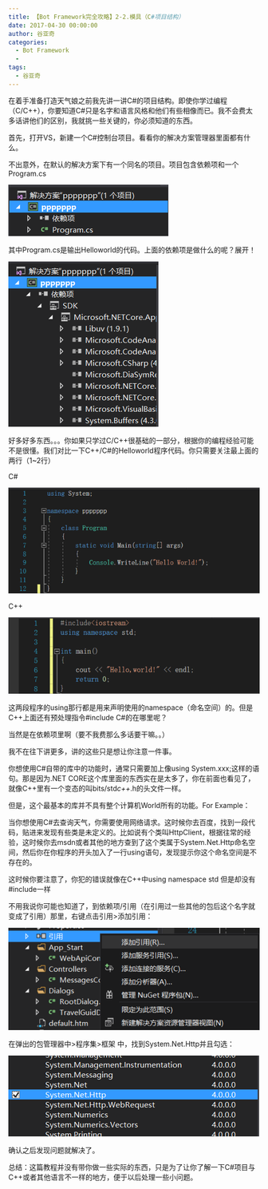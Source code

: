 ```yaml
---
title: 【Bot Framework完全攻略】2-2.模具（C#项目结构）
date: 2017-04-30 00:00:00
author: 谷亚奇
categories:
  - Bot Framework
  - 
tags:
  - 谷亚奇
---
```


在着手准备打造天气娘之前我先讲一讲C#的项目结构。即使你学过编程（C/C++），你要知道C#只是名字和语言风格和他们有些相像而已。我不会费太多话讲他们的区别，我就挑一些关键的，你必须知道的东西。

首先，打开VS，新建一个C#控制台项目。看看你的解决方案管理器里面都有什么。

<!-- More -->

不出意外，在默认的解决方案下有一个同名的项目。项目包含依赖项和一个Program.cs

![img](2-2.模具/s5v1d9a1fv9as8f.png)

其中Program.cs是输出Helloworld的代码。上面的依赖项是做什么的呢？展开！

![img](2-2.模具/s5v1d9a1fv9as8f-1.png)

好多好多东西。。。你如果只学过C/C++很基础的一部分，根据你的编程经验可能不是很懂。我们对比一下C++/C#的Helloworld程序代码。你只需要关注最上面的两行（1~2行）

C#

![img](2-2.模具/s5v1d9a1fv9as8f-2.png)

C++

![img](2-2.模具/s5v1d9a1fv9as8f-3.png)

这两段程序的using那行都是用来声明使用的namespace（命名空间）的。但是C++上面还有预处理指令#include<iostream> C#的在哪里呢？

当然是在依赖项里啊（要不我费那么多话要干嘛。。）

我不在往下讲更多，讲的这些只是想让你注意一件事。

你想使用C#自带的库中的功能时，通常只需要加上像using System.xxx;这样的语句。那是因为.NET CORE这个库里面的东西实在是太多了，你在前面也看见了，就像C++里有一个变态的叫bits/std*c++*.h的头文件一样。

但是，这个最基本的库并不具有整个计算机World所有的功能。For Example：

当你想使用C#去查询天气，你需要使用网络请求。这时候你去百度，找到一段代码，贴进来发现有些类是未定义的。比如说有个类叫HttpClient，根据往常的经验，这时候你去msdn或者其他的地方查到了这个类属于System.Net.Http命名空间，然后你在你程序的开头加入了一行using语句，发现提示你这个命名空间是不存在的。

这时候你要注意了，你犯的错误就像在C++中using namespace std 但是却没有#include<iostream>一样

不用我说你可能也知道了，到依赖项/引用（在引用过一些其他的包后这个名字就变成了引用）那里，右键点击引用>添加引用：

![img](2-2.模具/s5v1d9a1fv9as8f-4.png)

在弹出的包管理器中>程序集>框架 中，找到System.Net.Http并且勾选：

![img](2-2.模具/s5v1d9a1fv9as8f-5.png)

确认之后发现问题就解决了。

总结：这篇教程并没有带你做一些实际的东西，只是为了让你了解一下C#项目与C++或者其他语言不一样的地方，便于以后处理一些小问题。
